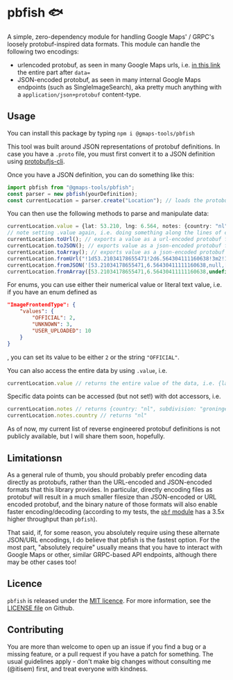 # pbfish 🐟

A simple, zero-dependency module for handling Google Maps' / GRPC's loosely protobuf-inspired data formats. This module can handle the following two encodings:

 * urlencoded protobuf, as seen in many Google Maps urls, i.e. [in this link](https://www.google.com/maps/@53.2115687,6.566413,3a,75y,255.84h,90t/data=!3m7!1e1!3m5!1sJ1lsIa1AUTItTwcisKl26Q!2e0!6shttps:%2F%2Fstreetviewpixels-pa.googleapis.com%2Fv1%2Fthumbnail%3Fpanoid%3DJ1lsIa1AUTItTwcisKl26Q%26cb_client%3Dmaps_sv.tactile.gps%26w%3D203%26h%3D100%26yaw%3D247.16174%26pitch%3D0%26thumbfov%3D100!7i16384!8i8192) the entire part after `data=`
 * JSON-encoded protobuf, as seen in many internal Google Maps endpoints (such as SingleImageSearch), aka pretty much anything with a `application/json+protobuf` content-type.

## Usage

You can install this package by typing `npm i @gmaps-tools/pbfish`

This tool was built around JSON representations of protobuf definitions. In case you have a `.proto` file, you must first convert it to a JSON definition using [protobufjs-cli](https://www.npmjs.com/package/protobufjs-cli).

Once you have a JSON definition, you can do something like this:

```ts
import pbfish from "@gmaps-tools/pbfish";
const parser = new pbfish(yourDefinition);
const currentLocation = parser.create("Location"); // loads the protobuf definition called Location from your json
```

You can then use the following methods to parse and manipulate data:
```ts
currentLocation.value = {lat: 53.210, lng: 6.564, notes: {country: "nl", subdivision: "groningen"}} // loads in a value to the the parser
// note setting .value again, i.e. doing something along the lines of currentLocation.value = {lat: 1, lng: 2} will only overwrite the changed values, and not unset any previously set value
currentLocation.toUrl(); // exports a value as a url-encoded protobuf format, i.e. "!1d53.210!2d6.564!3m2!1snl!2sgroningen"
currentLocation.toJSON(); // exports value as a json-encoded protobuf format, i.e. '[53.210,6.564,null,["nl", "groningen"]]'
currentLocation.toArray(); // exports value as a json-encoded protobuf format (decoded into an array), i.e. [53.210,6.564,undefined,["nl", "groningen"]]
currentLocation.fromUrl("!1d53.21034178655471!2d6.564304111160638!3m2!1snl!2sgroningen"); // loads a value from a url-encoded format
currentLocation.fromJSON('[53.21034178655471,6.56430411111160638,null,["nl", "groningen"]]'); // loads a value from a json-encoded protobuf format
currentLocation.fromArray([53.21034178655471,6.56430411111160638,undefined,["nl", "groningen"]]); // loads a value from a json-encoded protobuf format (post-JSON.parse())
```

For enums, you can use either their numerical value or literal text value, i.e. if you have an enum defined as
```json
"ImageFrontendType": {
	"values": {
		"OFFICIAL": 2,
		"UNKNOWN": 3,
		"USER_UPLOADED": 10
	}
}
```
, you can set its value to be either `2` or the string `"OFFICIAL"`.

You can also access the entire data by using `.value`, i.e.
```js
currentLocation.value // returns the entire value of the data, i.e. {lat: 53.210, lng: 6.564, notes: {country: "nl", subdivision: "groningen"}}
```

Specific data points can be accessed (but not set!) with dot accessors, i.e.
```js
currentLocation.notes // returns {country: "nl", subdivision: "groningen"}
currentLocation.notes.country // returns "nl"
```

As of now, my current list of reverse engineered protobuf definitions is not publicly available, but I will share them soon, hopefully.

## Limitationsn

As a general rule of thumb, you should probably prefer encoding data directly as protobufs, rather than the URL-encoded and JSON-encoded formats that this library provides. In particular, directly encoding files as protobuf will result in a much smaller filesize than JSON-encoded or URL encoded protobuf, and the binary nature of those formats will also enable faster encoding/decoding (according to my tests, the [`pbf` module](https://www.npmjs.com/package/pbf) has a 3.5x higher throughput than `pbfish`).

That said, if, for some reason, you absolutely require using these alternate JSON/URL encodings, I do believe that pbfish is the fastest option. For the most part, "absolutely require" usually means that you have to interact with Google Maps or other, similar GRPC-based API endpoints, although there may be other cases too!

## Licence

`pbfish` is released under the [MIT licence](https://mit-license.org/). For more information, see the [LICENSE file](https://github.com/itisem/pbfish/blob/main/LICENSE) on Github.

## Contributing

You are more than welcome to open up an issue if you find a bug or a missing feature, or a pull request if you have a patch for something. The usual guidelines apply - don't make big changes without consulting me (@itisem) first, and treat everyone with kindness.